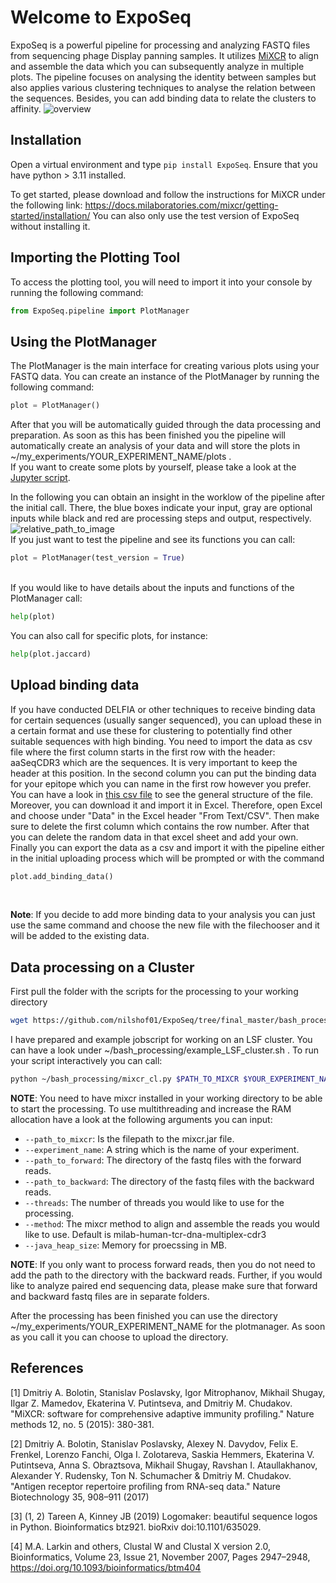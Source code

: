 # Welcome to ExpoSeq

ExpoSeq is a powerful pipeline for processing and analyzing FASTQ files from sequencing phage Display panning samples. It utilizes [MiXCR](https://docs.milaboratories.com/mixcr/getting-started/installation/) to align and assemble the data which you can subsequently analyze in multiple plots. The pipeline focuses on analysing the identity between samples but also applies various clustering techniques to analyse the relation between the sequences. Besides, you can add binding data to relate the clusters to affinity.  ![overview](pictures_gen/expoSeq_overview.png)

## Installation

Open a virtual environment and type ```pip install ExpoSeq```. Ensure that you have python > 3.11 installed.

To get started, please download and follow the instructions for MiXCR under the following link: https://docs.milaboratories.com/mixcr/getting-started/installation/ 
You can also only use the test version of ExpoSeq without installing it.

## Importing the Plotting Tool

To access the plotting tool, you will need to import it into your console by running the following command:
<br>
```python
from ExpoSeq.pipeline import PlotManager
```

## Using the PlotManager

The PlotManager is the main interface for creating various plots using your FASTQ data. You can create an instance of the PlotManager by running the following command:
<br>

```python
plot = PlotManager()
```
After that you will be automatically guided through the data processing and preparation. As soon as this has been finished you the pipeline will automatically create an analysis of your data and will store the plots in ~/my_experiments/YOUR_EXPERIMENT_NAME/plots .
<br>
If you want to create some plots by yourself, please take a look at the [Jupyter script](ExpoSeq_handsOn.ipynb).
<br>

In the following you can obtain an insight in the worklow of the pipeline after the initial call. There, the blue boxes indicate your input, gray are optional inputs while black and red are processing steps and output, respectively.
<br>
![relative_path_to_image](pictures_gen/workflow_ExpoSeq.png)
<br>
If you just want to test the pipeline and see its functions you can call:
<br>

```python
plot = PlotManager(test_version = True)
```
<br>
If you would like to have details about the inputs and functions of the PlotManager call:
<br>

```python
help(plot)
``` 

You can also call for specific plots, for instance:
<br>

```python
help(plot.jaccard)
```

## Upload binding data 

If you have conducted DELFIA or other techniques to receive binding data for certain sequences (usually sanger sequenced), you can upload these in a certain format and use these for clustering to potentially find other suitable sequences with high binding.  You need to import the data as csv file where the first column starts in the first row with the header: aaSeqCDR3 which are the sequences. It is very important to keep the header at this position. In the second column you can put the binding data for your epitope which you can name in the first row however you prefer. You can have a look in [this csv file](src/ExpoSeq/test_data/test_files/binding_data.csv) to see the general structure of the file. Moreover, you can download it and import it in Excel. Therefore, open Excel and choose under "Data" in the Excel header "From Text/CSV". Then make sure to delete the first column which contains the row number. After that you can delete the random data in that excel sheet and add your own. Finally you can export the data as a csv and import it with the pipeline either in the initial uploading process which will be prompted or with the command 
<br>

```python
plot.add_binding_data()
```
<br>

**Note**: If you decide to add more binding data to your analysis you can just use the same command and choose the new file with the filechooser and it will be added to the existing data.

## Data processing on a Cluster

First pull the folder with the scripts for the processing to your working directory

```bash
wget https://github.com/nilshof01/ExpoSeq/tree/final_master/bash_processing
```

I have prepared and example jobscript for working on an LSF cluster. You can have a look under ~/bash_processing/example_LSF_cluster.sh . 
To run your script interactively you can call:

```bash
python ~/bash_processing/mixcr_cl.py $PATH_TO_MIXCR $YOUR_EXPERIMENT_NAME $PATH_TO_FORWARD_FILES 
```

**NOTE**: You need to have mixcr installed in your working directory to be able to start the processing.
To use multithreading and increase the RAM allocation have a look at the following arguments you can input:

- `--path_to_mixcr`: Is the filepath to the mixcr.jar file.
- `--experiment_name`: A string which is the name of your experiment.
- `--path_to_forward`: The directory of the fastq files with the forward reads. 
- `--path_to_backward`: The directory of the fastq files with the backward reads.
- `--threads`: The number of threads you would like to use for the processing.
- `--method`: The mixcr method to align and assemble the reads you would like to use. Default is milab-human-tcr-dna-multiplex-cdr3
- `--java_heap_size`: Memory for proecssing in MB.

**NOTE**: If you only want to process forward reads, then you do not need to add the path to the directory with the backward reads. Further, if you would like to analyze paired end sequencing data, please make sure that forward and backward fastq files are in separate folders.

After the processing has been finished you can use the directory ~/my_experiments/YOUR_EXPERIMENT_NAME for the plotmanager. As soon as you call it you can choose to upload the directory.

## References
[1] Dmitriy A. Bolotin, Stanislav Poslavsky, Igor Mitrophanov, Mikhail Shugay, Ilgar Z. Mamedov, Ekaterina V. Putintseva, and Dmitriy M. Chudakov. "MiXCR: software for comprehensive adaptive immunity profiling." Nature methods 12, no. 5 (2015): 380-381.


[2] Dmitriy A. Bolotin, Stanislav Poslavsky, Alexey N. Davydov, Felix E. Frenkel, Lorenzo Fanchi, Olga I. Zolotareva, Saskia Hemmers, Ekaterina V. Putintseva, Anna S. Obraztsova, Mikhail Shugay, Ravshan I. Ataullakhanov, Alexander Y. Rudensky, Ton N. Schumacher & Dmitriy M. Chudakov. "Antigen receptor repertoire profiling from RNA-seq data." Nature Biotechnology 35, 908–911 (2017)

[3] (1, 2) Tareen A, Kinney JB (2019) Logomaker: beautiful sequence logos in Python. Bioinformatics btz921. bioRxiv doi:10.1101/635029.

[4] M.A. Larkin and others, Clustal W and Clustal X version 2.0, Bioinformatics, Volume 23, Issue 21, November 2007, Pages 2947–2948, https://doi.org/10.1093/bioinformatics/btm404





